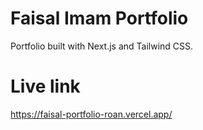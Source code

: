 # Faisal Imam Portfolio
Portfolio built with Next.js and Tailwind CSS.
# Live link  
https://faisal-portfolio-roan.vercel.app/
